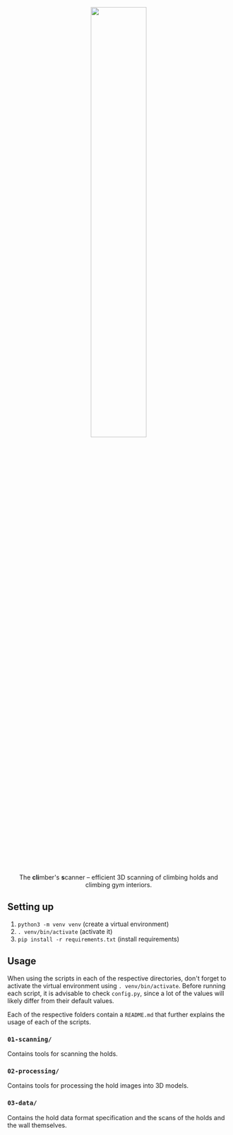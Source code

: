 <p align="center" width="100%">
<img width="50%" src="https://raw.githubusercontent.com/Climber-Apps/Clis/master/logo.svg">
</p>

<p align="center" width="100%">
The <strong>cli</strong>mber's <strong>s</strong>canner – efficient 3D scanning of climbing holds and climbing gym interiors.
</p>

## Setting up
1. `python3 -m venv venv` (create a virtual environment)
2. `. venv/bin/activate` (activate it)
3. `pip install -r requirements.txt` (install requirements)

## Usage
When using the scripts in each of the respective directories, don't forget to activate the virtual environment using `. venv/bin/activate`. Before running each script, it is advisable to check `config.py`, since a lot of the values will likely differ from their default values.

Each of the respective folders contain a `README.md` that further explains the usage of each of the scripts.

### `01-scanning/`
Contains tools for scanning the holds.

### `02-processing/`
Contains tools for processing the hold images into 3D models.

### `03-data/`
Contains the hold data format specification and the scans of the holds and the wall themselves.
